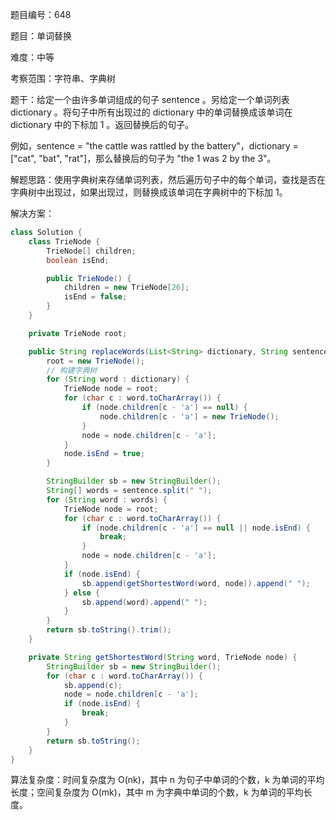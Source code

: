 题目编号：648

题目：单词替换

难度：中等

考察范围：字符串、字典树

题干：给定一个由许多单词组成的句子 sentence 。另给定一个单词列表 dictionary 。将句子中所有出现过的 dictionary 中的单词替换成该单词在 dictionary 中的下标加 1 。返回替换后的句子。

例如，sentence = "the cattle was rattled by the battery"，dictionary = ["cat", "bat", "rat"]，那么替换后的句子为 "the 1 was 2 by the 3"。

解题思路：使用字典树来存储单词列表，然后遍历句子中的每个单词，查找是否在字典树中出现过，如果出现过，则替换成该单词在字典树中的下标加 1。

解决方案：

```java
class Solution {
    class TrieNode {
        TrieNode[] children;
        boolean isEnd;

        public TrieNode() {
            children = new TrieNode[26];
            isEnd = false;
        }
    }

    private TrieNode root;

    public String replaceWords(List<String> dictionary, String sentence) {
        root = new TrieNode();
        // 构建字典树
        for (String word : dictionary) {
            TrieNode node = root;
            for (char c : word.toCharArray()) {
                if (node.children[c - 'a'] == null) {
                    node.children[c - 'a'] = new TrieNode();
                }
                node = node.children[c - 'a'];
            }
            node.isEnd = true;
        }

        StringBuilder sb = new StringBuilder();
        String[] words = sentence.split(" ");
        for (String word : words) {
            TrieNode node = root;
            for (char c : word.toCharArray()) {
                if (node.children[c - 'a'] == null || node.isEnd) {
                    break;
                }
                node = node.children[c - 'a'];
            }
            if (node.isEnd) {
                sb.append(getShortestWord(word, node)).append(" ");
            } else {
                sb.append(word).append(" ");
            }
        }
        return sb.toString().trim();
    }

    private String getShortestWord(String word, TrieNode node) {
        StringBuilder sb = new StringBuilder();
        for (char c : word.toCharArray()) {
            sb.append(c);
            node = node.children[c - 'a'];
            if (node.isEnd) {
                break;
            }
        }
        return sb.toString();
    }
}
```

算法复杂度：时间复杂度为 O(nk)，其中 n 为句子中单词的个数，k 为单词的平均长度；空间复杂度为 O(mk)，其中 m 为字典中单词的个数，k 为单词的平均长度。